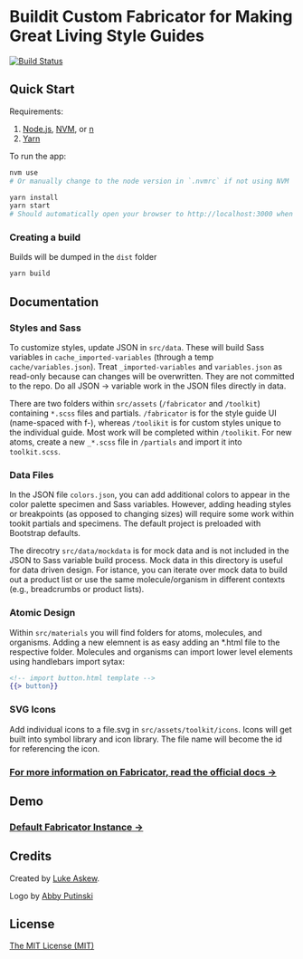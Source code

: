 # Buildit Custom Fabricator for Making Great Living Style Guides

[![Build Status](https://travis-ci.org/buildit/fabricator-assets.svg?branch=master)](https://travis-ci.org/buildit/fabricator-assets)

## Quick Start

Requirements:

1. [Node.js](https://nodejs.org/en/), [NVM](https://github.com/creationix/nvm), or [n](https://github.com/tj/n)
1. [Yarn](https://yarnpkg.com/lang/en/docs/install)

To run the app:

```bash
nvm use
# Or manually change to the node version in `.nvmrc` if not using NVM

yarn install
yarn start
# Should automatically open your browser to http://localhost:3000 when ready
```

### Creating a build

Builds will be dumped in the `dist` folder

```bash
yarn build
```

## Documentation

### Styles and Sass

To customize styles, update JSON in ```src/data```. These will build Sass variables in ```cache_imported-variables``` (through a temp ```cache/variables.json```). Treat ```_imported-variables``` and ```variables.json``` as read-only because can changes will be overwritten. They are not committed to the repo. Do all JSON -> variable work in the JSON files directly in data.

There are two folders within ```src/assets``` (```/fabricator``` and ```/toolkit```) containing ```*.scss``` files and partials. ```/fabricator``` is for the style guide UI (name-spaced with f-), whereas ```/toolikit``` is for custom styles unique to the individual guide. Most work will be completed within ```/toolikit```. For new atoms, create a new ```_*.scss``` file in ```/partials``` and import it into ```toolkit.scss```.

### Data Files

In the JSON file ```colors.json```, you can add additional colors to appear in the color palette specimen and Sass variables. However, adding heading styles or breakpoints (as opposed to changing sizes) will require some work within tookit partials and specimens. The default project is preloaded with Bootstrap defaults.

The direcotry  ```src/data/mockdata``` is for mock data and is not included in the JSON to Sass variable build process. Mock data in this directory is useful for data driven design. For istance, you can iterate over mock data to build out a product list or use the same molecule/organism in different contexts (e.g., breadcrumbs or product lists).

### Atomic Design

Within ```src/materials``` you will find folders for atoms, molecules, and organisms. Adding a new elemnent is as easy adding an *.html file to the respective folder. Molecules and organisms can import lower level elements using handlebars import sytax:

```handlebars
<!-- import button.html template -->
{{> button}}
```

### SVG Icons
Add individual icons to a file.svg in ```src/assets/toolkit/icons```. Icons will get built into symbol library and icon library. The file name will become the id for referencing the icon.

### [For more information on Fabricator, read the official docs →](http://fbrctr.github.io/docs)

## Demo

### [Default Fabricator Instance →](http://fbrctr.github.io/demo)

## Credits

Created by [Luke Askew](http://twitter.com/lukeaskew).

Logo by [Abby Putinski](https://abbyputinski.com/)

## License

[The MIT License (MIT)](http://opensource.org/licenses/mit-license.php)
